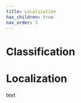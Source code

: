 ```yaml
---
title: Localization
has_children: true
nav_order: 3
---
```


# Classification

# Localization

text

